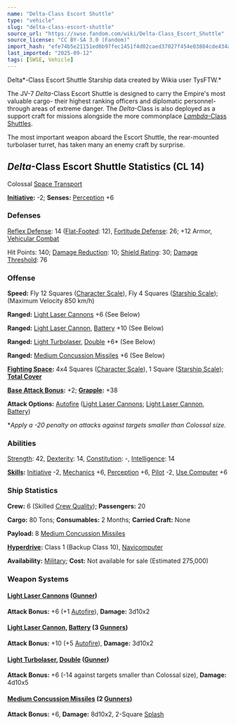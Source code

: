 ```yaml
---
name: "Delta-Class Escort Shuttle"
type: "vehicle"
slug: "delta-class-escort-shuttle"
source_url: "https://swse.fandom.com/wiki/Delta-Class_Escort_Shuttle"
source_license: "CC BY-SA 3.0 (Fandom)"
import_hash: "efe74b5e21151ed6b97fec1451f4d02caed37027f454e03884cde434ab32f417"
last_imported: "2025-09-12"
tags: [SWSE, Vehicle]
---
```

Delta*-Class Escort Shuttle Starship data created by Wikia user TysFTW.*

The JV-7 *Delta*-Class Escort Shuttle is designed to carry the Empire's most valuable cargo- their highest ranking officers and diplomatic personnel- through areas of extreme danger. The *Delta*-Class is also deployed as a support craft for missions alongside the more commonplace [*Lambda*-Class Shuttles](https://swse.fandom.com/wiki/Lambda-Class_Shuttles).

The most important weapon aboard the Escort Shuttle, the rear-mounted turbolaser turret, has taken many an enemy craft by surprise.
## *Delta*-Class Escort Shuttle Statistics (CL 14)
Colossal [Space Transport](https://swse.fandom.com/wiki/Space_Transport)

**[Initiative](https://swse.fandom.com/wiki/Initiative):** -2; **Senses:** [Perception](https://swse.fandom.com/wiki/Perception) +6
### Defenses
[Reflex Defense](https://swse.fandom.com/wiki/Reflex_Defense_(Vehicles)): 14 ([Flat-Footed](https://swse.fandom.com/wiki/Flat-Footed): 12), [Fortitude Defense](https://swse.fandom.com/wiki/Fortitude_Defense_(Vehicles)): 26; +12 Armor, [Vehicular Combat](https://swse.fandom.com/wiki/Vehicular_Combat)

Hit Points: 140; [Damage Reduction](https://swse.fandom.com/wiki/Damage_Reduction): 10; [Shield Rating](https://swse.fandom.com/wiki/Shield_Rating): 30; [Damage Threshold](https://swse.fandom.com/wiki/Damage_Threshold_(Vehicles)): 76
### Offense
**Speed:** Fly 12 Squares ([Character Scale](https://swse.fandom.com/wiki/Character_Scale)), Fly 4 Squares ([Starship Scale](https://swse.fandom.com/wiki/Starship_Scale)); (Maximum Velocity 850 km/h)

**Ranged:** [Light Laser Cannons](https://swse.fandom.com/wiki/Light_Laser_Cannons) +6 (See Below)

**Ranged:** [Light Laser Cannon](https://swse.fandom.com/wiki/Light_Laser_Cannon), [Battery](https://swse.fandom.com/wiki/Battery) +10 (See Below)

**Ranged:** [Light Turbolaser](https://swse.fandom.com/wiki/Light_Turbolaser), [Double](https://swse.fandom.com/wiki/Double) +6* (See Below)

**Ranged:** [Medium Concussion Missiles](https://swse.fandom.com/wiki/Medium_Concussion_Missiles) +6 (See Below)

**[Fighting Space](https://swse.fandom.com/wiki/Fighting_Space):** 4x4 Squares ([Character Scale](https://swse.fandom.com/wiki/Character_Scale)), 1 Square ([Starship Scale](https://swse.fandom.com/wiki/Starship_Scale)); **[Total Cover](https://swse.fandom.com/wiki/Total_Cover)**

**[Base Attack Bonus](https://swse.fandom.com/wiki/Base_Attack_Bonus):** +2; **[Grapple](https://swse.fandom.com/wiki/Grapple):** +38

**Attack Options:** [Autofire](https://swse.fandom.com/wiki/Autofire_(Vehicle_Combat)) ([Light Laser Cannons](https://swse.fandom.com/wiki/Light_Laser_Cannons); [Light Laser Cannon](https://swse.fandom.com/wiki/Light_Laser_Cannon), [Battery](https://swse.fandom.com/wiki/Battery))

**Apply a -20 penalty on attacks against targets smaller than Colossal size.*
### Abilities
[Strength](https://swse.fandom.com/wiki/Strength): 42, [Dexterity](https://swse.fandom.com/wiki/Dexterity): 14, [Constitution](https://swse.fandom.com/wiki/Constitution): -, [Intelligence](https://swse.fandom.com/wiki/Intelligence): 14

**[Skills](https://swse.fandom.com/wiki/Skills):** [Initiative](https://swse.fandom.com/wiki/Initiative) -2, [Mechanics](https://swse.fandom.com/wiki/Mechanics) +6, [Perception](https://swse.fandom.com/wiki/Perception) +6, [Pilot](https://swse.fandom.com/wiki/Pilot) -2, [Use Computer](https://swse.fandom.com/wiki/Use_Computer) +6
### Ship Statistics
**Crew:** 6 (Skilled [Crew Quality](https://swse.fandom.com/wiki/Crew_Quality)); **Passengers:** 20

**Cargo:** 80 Tons; **Consumables:** 2 Months; **Carried Craft:** None

**Payload:** 8 [Medium Concussion Missiles](https://swse.fandom.com/wiki/Medium_Concussion_Missiles)

**[Hyperdrive](https://swse.fandom.com/wiki/Hyperdrive):** Class 1 (Backup Class 10), [Navicomputer](https://swse.fandom.com/wiki/Navicomputer)

**Availability:** [Military](https://swse.fandom.com/wiki/Military); **Cost:** Not available for sale (Estimated 275,000)
### Weapon Systems
#### **[Light Laser Cannons](https://swse.fandom.com/wiki/Light_Laser_Cannons) ([Gunner](https://swse.fandom.com/wiki/Gunner))**
**Attack Bonus:** +6 (+1 [Autofire](https://swse.fandom.com/wiki/Autofire_(Vehicle_Combat))), **Damage:** 3d10x2
#### **[Light Laser Cannon](https://swse.fandom.com/wiki/Light_Laser_Cannon), [Battery](https://swse.fandom.com/wiki/Battery) (3 [Gunners](https://swse.fandom.com/wiki/Gunners))**
**Attack Bonus:** +10 (+5 [Autofire](https://swse.fandom.com/wiki/Autofire_(Vehicle_Combat))), **Damage:** 3d10x2
#### **[Light Turbolaser](https://swse.fandom.com/wiki/Light_Turbolaser), [Double](https://swse.fandom.com/wiki/Double) ([Gunner](https://swse.fandom.com/wiki/Gunner))**
**Attack Bonus:** +6 (-14 against targets smaller than Colossal size), **Damage:** 4d10x5
#### **[Medium Concussion Missiles](https://swse.fandom.com/wiki/Medium_Concussion_Missiles) (2 [Gunners](https://swse.fandom.com/wiki/Gunners))**
**Attack Bonus:** +6, **Damage:** 8d10x2, 2-Square [Splash](https://swse.fandom.com/wiki/Splash)